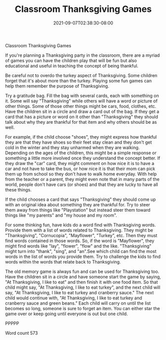 ﻿---
title: "Classroom Thanksgiving Games"
date: 2021-09-07T02:38:30-08:00
description: "Holiday Games & Activities Tips for Web Success"
featured_image: "/images/Holiday Games & Activities.jpg"
tags: ["Holiday Games & Activities"]
---

Classroom Thanksgiving Games

If you're planning a Thanksgiving party in the classroom, there are a myriad of games you can have the children play that will be fun but also educational and useful in teaching the concept of being thankful. 

Be careful not to overdo the turkey aspect of Thanksgiving. Some children forget that it's about more than the turkey. Playing some fun games can help them remember the purpose of Thanksgiving. 

Try a gratitude bag. Fill the bag with several cards, each with something on it. Some will say "Thanksgiving" while others will have a word or picture of other things. Some of those other things might be cars, food, clothes, etc. Have the children sit in a circle and draw a card out of the bag. If they get a card that has a picture or word on it other than "Thanksgiving" they should talk about why they are thankful for that item and why others should be as well. 

For example, if the child choose "shoes", they might express how thankful they are that they have shoes so their feet stay clean and they don't get cold in the winter and they stay unharmed when they are walking. Depending on the ages of the children, this might be a simple response or something a little more involved once they understand the concept better.  If they draw the "car" card, they might comment on how nice it is to have a car and not have to take the bus, or how nice it is that their mom can pick them up from school so they don't have to walk home everyday. With help from the teacher or a parent, they might even note that in many parts of the world, people don't have cars (or shoes) and that they are lucky to have all these things.

If the child chooses a card that says "Thanksgiving" they should come up with an original idea about something they are thankful for. Try to steer them away from things like "Playstation" but instead steer them toward things like "my parents" and "my house and my room".

For some thinking fun, have kids do a word find with Thanksgiving words. Provide them with a list of words related to Thanksgiving. They might be "Thanksgiving", "Cornucopia", "Mayflower", "Turkey", etc. Then they must find words contained in those words. So, if the word is "Mayflower", they might find words like "lay", "flower", "flow" and the like. "Thanksgiving" might turn into "thank", "sing", and "an".See which child can find the most words in the list of words you provide them. Try to challenge the kids to find words within the words that relate back to Thanksgiving.

The old memory game is always fun and can be used for Thanksgiving too. Have the children sit in a circle and have someone start the game by saying, "At Thanksgiving, I like to eat" and then finish it with one food item. So that child might say, "At Thanksgiving, I like to eat turkey", and the next child will say, "At Thanksgiving, I like to eat turkey and cranberry sauce." The next child would continue with, "At Thanksgiving, I like to eat turkey and cranberry sauce and green beans." Each child will carry on until the list becomes so long, someone is sure to forget an item. You can either star the game over or keep going until everyone is out but one child.

PPPPP

Word count 573







